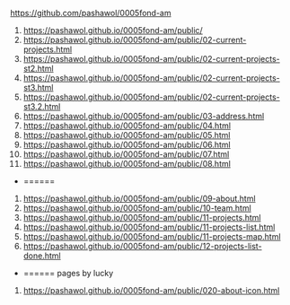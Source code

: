 <https://github.com/pashawol/0005fond-am>
1. <https://pashawol.github.io/0005fond-am/public/>
1. <https://pashawol.github.io/0005fond-am/public/02-current-projects.html>
1. <https://pashawol.github.io/0005fond-am/public/02-current-projects-st2.html>
1. <https://pashawol.github.io/0005fond-am/public/02-current-projects-st3.html>
1. <https://pashawol.github.io/0005fond-am/public/02-current-projects-st3.2.html>
1. <https://pashawol.github.io/0005fond-am/public/03-address.html>
1. <https://pashawol.github.io/0005fond-am/public/04.html>
1. <https://pashawol.github.io/0005fond-am/public/05.html>
1. <https://pashawol.github.io/0005fond-am/public/06.html>
1. <https://pashawol.github.io/0005fond-am/public/07.html>
1. <https://pashawol.github.io/0005fond-am/public/08.html>

- ======

1. <https://pashawol.github.io/0005fond-am/public/09-about.html>
1. <https://pashawol.github.io/0005fond-am/public/10-team.html>
1. <https://pashawol.github.io/0005fond-am/public/11-projects.html>
1. <https://pashawol.github.io/0005fond-am/public/11-projects-list.html>
1. <https://pashawol.github.io/0005fond-am/public/11-projects-map.html>
1. <https://pashawol.github.io/0005fond-am/public/12-projects-list-done.html>

- ====== pages by lucky
1. <https://pashawol.github.io/0005fond-am/public/020-about-icon.html>